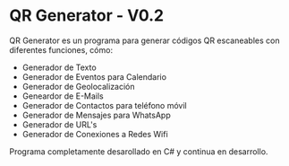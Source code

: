 # QR Generator - V0.2


QR Generator es un programa para generar códigos QR escaneables con diferentes funciones, cómo:

- Generador de Texto 
- Generador de Eventos para Calendario
- Generador de Geolocalización
- Geneardor de E-Mails
- Generador de Contactos para teléfono móvil
- Generador de Mensajes para WhatsApp
- Generador de URL's
- Generador de Conexiones a Redes Wifi


Programa completamente desarollado en C# y continua en desarrollo.

